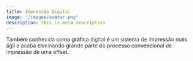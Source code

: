 ```yaml
---
title: Impressão Digital
image: "/images/avatar.png"
description: this is meta description
---
```


Também conhecida como gráfica digital é um sistema de impressão mais ágil e acaba eliminando grande parte do processo convencional de impressão de uma offset.
